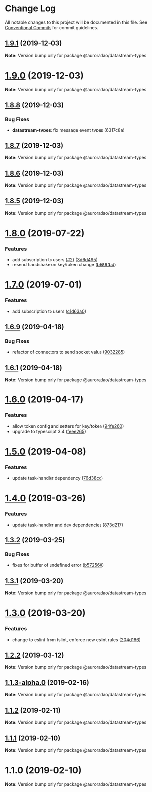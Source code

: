 # Change Log

All notable changes to this project will be documented in this file.
See [Conventional Commits](https://conventionalcommits.org) for commit guidelines.

## [1.9.1](https://github.com/AuroraDAO/datastream-client-js/compare/v1.9.0...v1.9.1) (2019-12-03)

**Note:** Version bump only for package @auroradao/datastream-types





# [1.9.0](https://github.com/AuroraDAO/datastream-client-js/compare/v1.8.8...v1.9.0) (2019-12-03)

**Note:** Version bump only for package @auroradao/datastream-types





## [1.8.8](https://github.com/AuroraDAO/datastream-client-js/compare/v1.8.7...v1.8.8) (2019-12-03)


### Bug Fixes

* **datastream-types:** fix message event types ([6317c8a](https://github.com/AuroraDAO/datastream-client-js/commit/6317c8a))





## [1.8.7](https://github.com/AuroraDAO/datastream-client-js/compare/v1.8.6...v1.8.7) (2019-12-03)

**Note:** Version bump only for package @auroradao/datastream-types





## [1.8.6](https://github.com/AuroraDAO/datastream-client-js/compare/v1.8.5...v1.8.6) (2019-12-03)

**Note:** Version bump only for package @auroradao/datastream-types





## [1.8.5](https://github.com/AuroraDAO/datastream-client-js/compare/v1.8.4...v1.8.5) (2019-12-03)

**Note:** Version bump only for package @auroradao/datastream-types





# [1.8.0](https://github.com/AuroraDAO/datastream-client-js/compare/v1.6.9...v1.8.0) (2019-07-22)


### Features

* add subscription to users ([#2](https://github.com/AuroraDAO/datastream-client-js/issues/2)) ([3d6d495](https://github.com/AuroraDAO/datastream-client-js/commit/3d6d495))
* resend handshake on key/token change ([b989fbd](https://github.com/AuroraDAO/datastream-client-js/commit/b989fbd))





# [1.7.0](https://github.com/AuroraDAO/datastream-client-js/compare/v1.6.9...v1.7.0) (2019-07-01)


### Features

* add subscription to users ([c1d63a0](https://github.com/AuroraDAO/datastream-client-js/commit/c1d63a0))





## [1.6.9](https://github.com/AuroraDAO/datastream-client-js/compare/v1.6.8...v1.6.9) (2019-04-18)


### Bug Fixes

* refactor of connectors to send socket value ([9032285](https://github.com/AuroraDAO/datastream-client-js/commit/9032285))





## [1.6.1](https://github.com/AuroraDAO/datastream-client-js/compare/v1.6.0...v1.6.1) (2019-04-18)

**Note:** Version bump only for package @auroradao/datastream-types





# [1.6.0](https://github.com/AuroraDAO/datastream-client-js/compare/v1.5.0...v1.6.0) (2019-04-17)


### Features

* allow token config and setters for key/token ([94fe260](https://github.com/AuroraDAO/datastream-client-js/commit/94fe260))
* upgrade to typescript 3.4 ([feee265](https://github.com/AuroraDAO/datastream-client-js/commit/feee265))





# [1.5.0](https://github.com/AuroraDAO/datastream-client-js/compare/v1.4.1...v1.5.0) (2019-04-08)


### Features

* update task-handler dependency ([76d38cd](https://github.com/AuroraDAO/datastream-client-js/commit/76d38cd))





# [1.4.0](https://github.com/AuroraDAO/datastream-client-js/compare/v1.3.2...v1.4.0) (2019-03-26)


### Features

* update task-handler and dev dependencies ([873d217](https://github.com/AuroraDAO/datastream-client-js/commit/873d217))





## [1.3.2](https://github.com/AuroraDAO/datastream-client-js/compare/v1.3.1...v1.3.2) (2019-03-25)


### Bug Fixes

* fixes for buffer of undefined error ([b572560](https://github.com/AuroraDAO/datastream-client-js/commit/b572560))





## [1.3.1](https://github.com/AuroraDAO/datastream-client-js/compare/v1.3.0...v1.3.1) (2019-03-20)

**Note:** Version bump only for package @auroradao/datastream-types





# [1.3.0](https://github.com/AuroraDAO/datastream-client-js/compare/v1.2.2...v1.3.0) (2019-03-20)


### Features

* change to eslint from tslint, enforce new eslint rules ([204d166](https://github.com/AuroraDAO/datastream-client-js/commit/204d166))





## [1.2.2](https://github.com/AuroraDAO/datastream-client-js/compare/v1.2.1...v1.2.2) (2019-03-12)

**Note:** Version bump only for package @auroradao/datastream-types





## [1.1.3-alpha.0](https://github.com/AuroraDAO/datastream-client-js/compare/v1.1.2...v1.1.3-alpha.0) (2019-02-16)

**Note:** Version bump only for package @auroradao/datastream-types





## [1.1.2](https://github.com/AuroraDAO/datastream-client-js/compare/v1.1.1...v1.1.2) (2019-02-11)

**Note:** Version bump only for package @auroradao/datastream-types





## [1.1.1](https://github.com/AuroraDAO/datastream-client-js/compare/v1.1.0...v1.1.1) (2019-02-10)

**Note:** Version bump only for package @auroradao/datastream-types





# 1.1.0 (2019-02-10)

**Note:** Version bump only for package @auroradao/datastream-types
